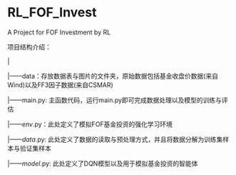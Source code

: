 # RL_FOF_Invest
A Project for FOF Investment by RL

项目结构介绍：

|

|——data：存放数据表与图片的文件夹，原始数据包括基金收盘价数据(来自Wind)以及FF3因子数据(来自CSMAR)

|——main.py: 主函数代码，运行main.py即可完成数据处理以及模型的训练与评估

|——_env_.py：此处定义了模拟FOF基金投资的强化学习环境

|——_data_.py: 此处定义了数据的读取与预处理方式，并且将数据分解为训练集样本与验证集样本

|——_model_.py: 此处定义了DQN模型以及用于模拟基金投资的智能体
